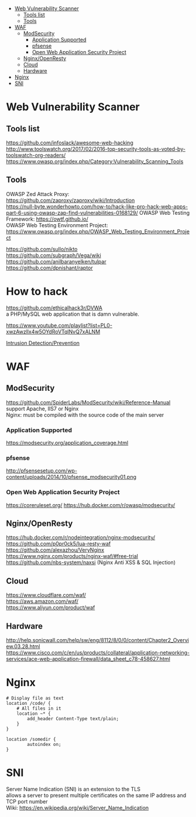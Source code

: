 <!-- TOC -->

- [Web Vulnerability Scanner](#web-vulnerability-scanner)
    - [Tools list](#tools-list)
    - [Tools](#tools)
- [WAF](#waf)
    - [ModSecurity](#modsecurity)
        - [Application Supported](#application-supported)
        - [pfsense](#pfsense)
        - [Open Web Application Security Project](#open-web-application-security-project)
    - [Nginx/OpenResty](#nginxopenresty)
    - [Cloud](#cloud)
    - [Hardware](#hardware)
- [Nginx](#nginx)
- [SNI](#sni)

<!-- /TOC -->

# Web Vulnerability Scanner
## Tools list
https://github.com/infoslack/awesome-web-hacking  
http://www.toolswatch.org/2017/02/2016-top-security-tools-as-voted-by-toolswatch-org-readers/  
https://www.owasp.org/index.php/Category:Vulnerability_Scanning_Tools  

## Tools
OWASP Zed Attack Proxy:  
https://github.com/zaproxy/zaproxy/wiki/Introduction  
https://null-byte.wonderhowto.com/how-to/hack-like-pro-hack-web-apps-part-6-using-owasp-zap-find-vulnerabilities-0168129/
OWASP Web Testing Framework: https://owtf.github.io/  
OWASP Web Testing Environment Project: https://www.owasp.org/index.php/OWASP_Web_Testing_Environment_Project  

https://github.com/sullo/nikto  
https://github.com/subgraph/Vega/wiki  
https://github.com/anilbaranyelken/tulpar  
https://github.com/dpnishant/raptor

# How to hack
https://github.com/ethicalhack3r/DVWA  
a PHP/MySQL web application that is damn vulnerable. 

https://www.youtube.com/playlist?list=PL0-xwzAwzllx4w5OYdRoVTqlNvQ7xALNM

[Intrusion Detection/Prevention](/networking.html#idsips)

# WAF
## ModSecurity
https://github.com/SpiderLabs/ModSecurity/wiki/Reference-Manual  
support Apache, IIS7 or Nginx  
Nginx: must be compiled with the source code of the main server

### Application Supported
https://modsecurity.org/application_coverage.html

### pfsense
http://pfsensesetup.com/wp-content/uploads/2014/10/pfsense_modsecurity01.png

### Open Web Application Security Project
https://coreruleset.org/
https://hub.docker.com/r/owasp/modsecurity/

## Nginx/OpenResty 
https://hub.docker.com/r/nodeintegration/nginx-modsecurity/  
https://github.com/p0pr0ck5/lua-resty-waf  
https://github.com/alexazhou/VeryNginx  
https://www.nginx.com/products/nginx-waf/#free-trial  
https://github.com/nbs-system/naxsi (Nginx Anti XSS & SQL Injection)

## Cloud
https://www.cloudflare.com/waf/  
https://aws.amazon.com/waf/  
https://www.aliyun.com/product/waf

## Hardware
http://help.sonicwall.com/help/sw/eng/8112/8/0/0/content/Chapter2_Overview.03.28.html  
https://www.cisco.com/c/en/us/products/collateral/application-networking-services/ace-web-application-firewall/data_sheet_c78-458627.html

# Nginx

    # Display file as text
    location /code/ {
        # All files in it
        location ~* {
            add_header Content-Type text/plain;
        }
    }

    location /somedir {
            autoindex on;
    }

# SNI
Server Name Indication (SNI) is an extension to the TLS  
allows a server to present multiple certificates on the same IP address and TCP port number  
Wiki: https://en.wikipedia.org/wiki/Server_Name_Indication